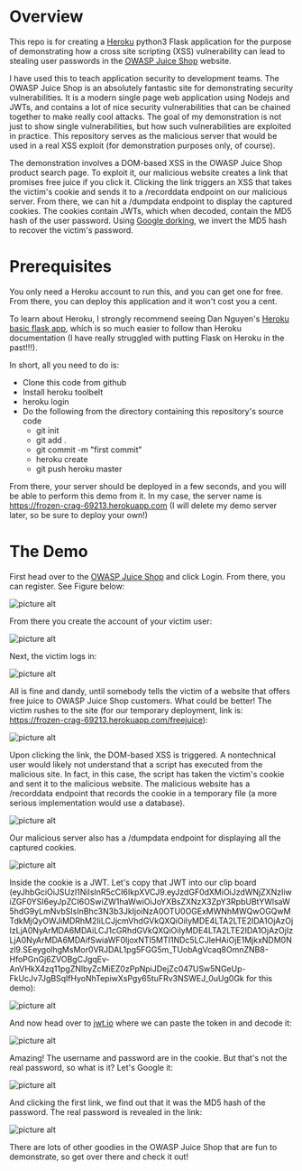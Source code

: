 # Overview

This repo is for creating a [Heroku](https://www.Heroku.com/) python3 Flask application for the purpose of demonstrating how a cross site scripting (XSS) vulnerability
can lead to stealing user passwords in the [OWASP Juice Shop](https://juice-shop.herokuapp.com/) website.

I have used this to teach application security to development teams.  The OWASP Juice Shop is an absolutely fantastic site for demonstrating
security vulnerabilities.  It is a modern single page web application using Nodejs and JWTs, and contains a lot of nice security
vulnerabilities that can be chained together to make really cool attacks.  The goal of my demonstration is not just to show single vulnerabilities, but
how  such vulnerabilities are  exploited in practice.  This repository serves as the malicious server that would be used in a real XSS exploit (for demonstration purposes only, of
course).

The demonstration involves a DOM-based XSS in the OWASP Juice Shop product search page.  To exploit it, our malicious website creates a link that promises free
juice if you click it.  Clicking the link triggers an XSS that takes the victim's cookie and sends it to a /recorddata endpoint on our malicious server.
From there, we can hit a /dumpdata endpoint to display the captured cookies.  The cookies contain JWTs, which when decoded, contain the MD5 hash
of the user password.  Using [Google dorking](https://en.wikipedia.org/wiki/Google_hacking), we invert the MD5 hash to recover the victim's password.

# Prerequisites

You only need a Heroku account to run this, and you can get one for free.  From there, you can deploy this application and it won't cost you a cent.

To learn about Heroku, I strongly recommend seeing Dan Nguyen's [Heroku basic flask app](https://github.com/datademofun/Heroku-basic-flask), which
is so much easier to follow than Heroku documentation (I have really struggled with putting Flask on Heroku in the past!!!).

In short, all you need to do is:

* Clone this code from github
* Install heroku toolbelt
* heroku login
* Do the following from the directory containing this repository's source code
    * git init
    * git add .
    * git commit -m "first commit"
    * heroku create
    * git push heroku master


From there, your server should be deployed in a few seconds, and you will be able to perform this demo from it.
In my case, the server name is https://frozen-crag-69213.herokuapp.com (I will delete my demo server later, so be sure to deploy your own!)

# The Demo

First head over to the [OWASP Juice Shop](https://juice-shop.herokuapp.com/) and click Login.  From there, you can register.  See Figure below:

![picture alt](https://github.com/ScottContini/juiceshop_xss_example/blob/master/images/01_login_juice.png "Victim registers for an account")


From there you create the account of your victim user:

![picture alt](https://github.com/ScottContini/juiceshop_xss_example/blob/master/images/02_create_account.png "Victim creates an account")


Next, the victim logs in:

![picture alt](https://github.com/ScottContini/juiceshop_xss_example/blob/master/images/03_victim_login.png "Victim logs in")

All is fine and dandy, until somebody tells the victim of a website that offers free juice to OWASP Juice Shop customers.  What could be better!
The victim rushes to the site (for our temporary deployment, link is: https://frozen-crag-69213.herokuapp.com/freejuice):

![picture alt](https://github.com/ScottContini/juiceshop_xss_example/blob/master/images/04_freejuice.png "Victim logs in")

Upon clicking the link, the DOM-based XSS is triggered.  A nontechnical user would likely not understand that a script has executed from the malicious site.
In fact, in this case, the script has taken the victim's cookie and sent it to the malicious website.  The malicious website has a /recorddata endpoint
that records the cookie in a temporary file (a more serious implementation would use a database).

![picture alt](https://github.com/ScottContini/juiceshop_xss_example/blob/master/images/05_link_clicked.png "A script has executed in victim's browser")

Our malicious server also has a /dumpdata endpoint for displaying all the captured cookies.


![picture alt](https://github.com/ScottContini/juiceshop_xss_example/blob/master/images/06_retrieve_cookie.png "We have the victim's cookie!")

Inside the cookie is a JWT.  Let's copy that JWT into our clip board (eyJhbGciOiJSUzI1NiIsInR5cCI6IkpXVCJ9.eyJzdGF0dXMiOiJzdWNjZXNzIiwiZGF0YSI6eyJpZCI6OSwiZW1haWwiOiJoYXBsZXNzX3ZpY3RpbUBtYWlsaW5hdG9yLmNvbSIsInBhc3N3b3JkIjoiNzA0OTU0OGExMWNhMWQwOGQwMTdkMjQyOWJiMDRhM2IiLCJjcmVhdGVkQXQiOiIyMDE4LTA2LTE2IDA1OjAzOjIzLjA0NyArMDA6MDAiLCJ1cGRhdGVkQXQiOiIyMDE4LTA2LTE2IDA1OjAzOjIzLjA0NyArMDA6MDAifSwiaWF0IjoxNTI5MTI1NDc5LCJleHAiOjE1MjkxNDM0Nzl9.SEeygolhgMsMor0VRJDAL1pg5FGG5m_TUobAgVcaq8OmnZNB8-HfoPGnGj6ZVOBgCJgqEv-AnVHkX4zq11pgZNlbyZcMiEZ0zPpNpiJDejZc047USw5NGeUp-FkUcJv7JgBSqlfHyoNhTepiwXsPgy65tuFRv3NSWEJ_0uUg0Gk for this demo):

![picture alt](https://github.com/ScottContini/juiceshop_xss_example/blob/master/images/07_copy_cookie.png "Copy the JWT")

And now head over to [jwt.io](https://jwt.io/) where we can paste the token in and decode it:

![picture alt](https://github.com/ScottContini/juiceshop_xss_example/blob/master/images/08_jwt_decoded.png "The token decoded")

Amazing!  The username and password are in the cookie.  But that's not the real password, so what is it?  Let's Google it:

![picture alt](https://github.com/ScottContini/juiceshop_xss_example/blob/master/images/09_google_dorking.png "The token decoded")

And clicking the first link, we find out that it was the MD5 hash of the password.  The real password is revealed in the link:

![picture alt](https://github.com/ScottContini/juiceshop_xss_example/blob/master/images/10_get_password.png "The token decoded")

There are lots of other goodies in the OWASP Juice Shop that are fun to demonstrate, so get over there and check it out!





